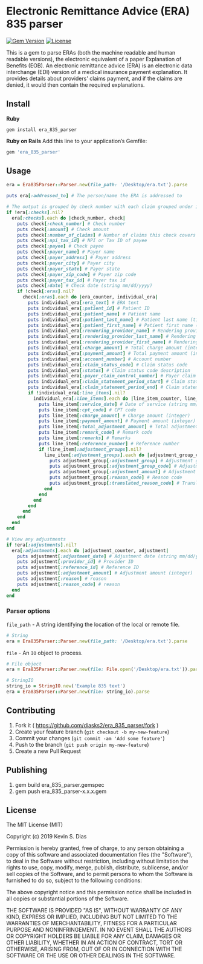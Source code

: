 # Electronic Remittance Advice (ERA) 835 parser

[![Gem Version](https://badge.fury.io/rb/era_835_parser.svg)](http://badge.fury.io/rb/era_835_parser) [![License](https://img.shields.io/badge/license-MIT-brightgreen.svg?style=flat)](https://github.com/diasks2/era_835_parser/blob/master/LICENSE.txt)

This is a gem to parse ERAs (both the machine readable and human readable versions), the electronic equivalent of a paper Explanation of Benefits (EOB). An electronic remittance advice (ERA) is an electronic data interchange (EDI) version of a medical insurance payment explanation. It provides details about providers' claims payment, and if the claims are denied, it would then contain the required explanations.

## Install

**Ruby**
```
gem install era_835_parser
```

**Ruby on Rails**
Add this line to your application’s Gemfile:
```ruby
gem 'era_835_parser'
```

## Usage

```ruby
era = Era835Parser::Parser.new(file_path: '/Desktop/era.txt').parse

puts era[:addressed_to] # The person/name the ERA is addressed to

# The output is grouped by check number with each claim grouped under its respective check
if !era[:checks].nil?
  era[:checks].each do |check_number, check|
    puts check[:check_number] # Check number
    puts check[:amount] # Check amount
    puts check[:number_of_claims] # Number of claims this check covers (integer)
    puts check[:npi_tax_id] # NPI or Tax ID of payee
    puts check[:payee] # Check payee
    puts check[:payer_name] # Payer name
    puts check[:payer_address] # Payer address
    puts check[:payer_city] # Payer city
    puts check[:payer_state] # Payer state
    puts check[:payer_zip_code] # Payer zip code
    puts check[:payer_tax_id] # Payer tax id
    puts check[:date] # Check date (string mm/dd/yyyy)
    if !check[:eras].nil?
      check[:eras].each do |era_counter, individual_era|
        puts individual_era[:era_text] # ERA text
        puts individual_era[:patient_id] # Patient ID
        puts individual_era[:patient_name] # Patient name
        puts individual_era[:patient_last_name] # Patient last name (titlized)
        puts individual_era[:patient_first_name] # Patient first name (titlized)
        puts individual_era[:rendering_provider_name] # Rendering provider name
        puts individual_era[:rendering_provider_last_name] # Rendering provider last name (titlized)
        puts individual_era[:rendering_provider_first_name] # Rendering provider first name (titlized)
        puts individual_era[:charge_amount] # Total charge amount (integer)
        puts individual_era[:payment_amount] # Total payment amount (integer)
        puts individual_era[:account_number] # Account number
        puts individual_era[:claim_status_code] # Claim status code
        puts individual_era[:status] # Claim status code description
        puts individual_era[:payer_claim_control_number] # Payer claim control number
        puts individual_era[:claim_statement_period_start] # Claim statement period start
        puts individual_era[:claim_statement_period_end] # Claim statement period end
        if !individual_era[:line_items].nil?
          individual_era[:line_items].each do |line_item_counter, line_item|
            puts line_item[:service_date] # Date of service (string mm/dd/yyyy)
            puts line_item[:cpt_code] # CPT code
            puts line_item[:charge_amount] # Charge amount (integer)
            puts line_item[:payment_amount] # Payment amount (integer)
            puts line_item[:total_adjustment_amount] # Total adjustment amount (integer)
            puts line_item[:remark_code] # Remark code
            puts line_item[:remarks] # Remarks
            puts line_item[:reference_number] # Reference number
            if !line_item[:adjustment_groups].nil?
              line_item[:adjustment_groups].each do |adjustment_group_counter, adjustment_group|
                puts adjustment_group[:adjustment_group] # Adjustment group
                puts adjustment_group[:adjustment_group_code] # Adjustment group code
                puts adjustment_group[:adjustment_amount] # Adjustment amount (integer)
                puts adjustment_group[:reason_code] # Reason code
                puts adjustment_group[:translated_reason_code] # Translated reason code
              end
            end
          end
        end
      end
    end
  end
end

# View any adjustments
if !era[:adjustments].nil?
  era[:adjustments].each do |adjustment_counter, adjustment|
    puts adjustment[:adjustment_date] # Adjustment date (string mm/dd/yyyy)
    puts adjustment[:provider_id] # Provider ID
    puts adjustment[:reference_id] # Reference ID
    puts adjustment[:adjustment_amount] # Adjustment amount (integer)
    puts adjustment[:reason] # reason
    puts adjustment[:reason_code] # reason
  end
end

```

### Parser options
`file_path` - A string identifying the location of the local or remote file.
```ruby
# String
era = Era835Parser::Parser.new(file_path: '/Desktop/era.txt').parse
```
`file` - An `IO` object to process.
```ruby
# File object
era = Era835Parser::Parser.new(file: File.open('/Desktop/era.txt')).parse

# StringIO
string_io = StringIO.new('Example 835 text')
era = Era835Parser::Parser.new(file: string_io).parse
```

## Contributing

1. Fork it ( https://github.com/diasks2/era_835_parser/fork )
2. Create your feature branch (`git checkout -b my-new-feature`)
3. Commit your changes (`git commit -am 'Add some feature'`)
4. Push to the branch (`git push origin my-new-feature`)
5. Create a new Pull Request

## Publishing

1. gem build era_835_parser.gemspec
2. gem push era_835_parser-x.x.x.gem

## License

The MIT License (MIT)

Copyright (c) 2019 Kevin S. Dias

Permission is hereby granted, free of charge, to any person obtaining a copy
of this software and associated documentation files (the "Software"), to deal
in the Software without restriction, including without limitation the rights
to use, copy, modify, merge, publish, distribute, sublicense, and/or sell
copies of the Software, and to permit persons to whom the Software is
furnished to do so, subject to the following conditions:

The above copyright notice and this permission notice shall be included in
all copies or substantial portions of the Software.

THE SOFTWARE IS PROVIDED "AS IS", WITHOUT WARRANTY OF ANY KIND, EXPRESS OR
IMPLIED, INCLUDING BUT NOT LIMITED TO THE WARRANTIES OF MERCHANTABILITY,
FITNESS FOR A PARTICULAR PURPOSE AND NONINFRINGEMENT. IN NO EVENT SHALL THE
AUTHORS OR COPYRIGHT HOLDERS BE LIABLE FOR ANY CLAIM, DAMAGES OR OTHER
LIABILITY, WHETHER IN AN ACTION OF CONTRACT, TORT OR OTHERWISE, ARISING FROM,
OUT OF OR IN CONNECTION WITH THE SOFTWARE OR THE USE OR OTHER DEALINGS IN
THE SOFTWARE.